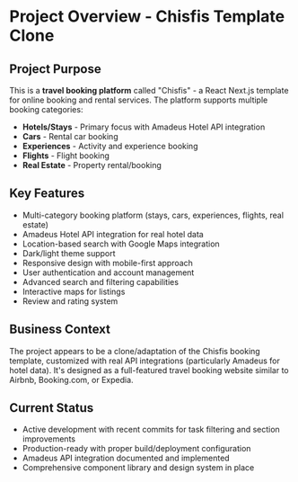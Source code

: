 # Project Overview - Chisfis Template Clone

## Project Purpose
This is a **travel booking platform** called "Chisfis" - a React Next.js template for online booking and rental services. The platform supports multiple booking categories:

- **Hotels/Stays** - Primary focus with Amadeus Hotel API integration
- **Cars** - Rental car booking
- **Experiences** - Activity and experience booking  
- **Flights** - Flight booking
- **Real Estate** - Property rental/booking

## Key Features
- Multi-category booking platform (stays, cars, experiences, flights, real estate)
- Amadeus Hotel API integration for real hotel data
- Location-based search with Google Maps integration
- Dark/light theme support
- Responsive design with mobile-first approach
- User authentication and account management
- Advanced search and filtering capabilities
- Interactive maps for listings
- Review and rating system

## Business Context
The project appears to be a clone/adaptation of the Chisfis booking template, customized with real API integrations (particularly Amadeus for hotel data). It's designed as a full-featured travel booking website similar to Airbnb, Booking.com, or Expedia.

## Current Status
- Active development with recent commits for task filtering and section improvements
- Production-ready with proper build/deployment configuration
- Amadeus API integration documented and implemented
- Comprehensive component library and design system in place
